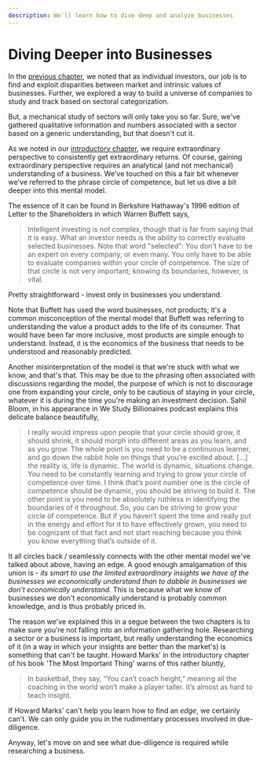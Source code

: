 ```yaml
---
description: We'll learn how to dive deep and analyze businesses
---
```


# Diving Deeper into Businesses

In the [previous chapter](../researching-a-sector.md), we noted that as individual investors, our job is to find and exploit disparities between market and intrinsic values of businesses. Further, we explored a way to build a universe of companies to study and track based on sectoral categorization.

But, a mechanical study of sectors will only take you so far. Sure, we've gathered qualitative information and numbers associated with a sector based on a generic understanding, but that doesn't cut it.

As we noted in our [introductory chapter](../can-you-beat-the-market.md#second-level-thinking-having-an-edge), we require extraordinary perspective to consistently get extraordinary returns. Of course, gaining extraordinary perspective requires an analytical \(and not mechanical\) understanding of a business. We've touched on this a fair bit whenever we've referred to the phrase circle of competence, but let us dive a bit deeper into this mental model.

The essence of it can be found in Berkshire Hathaway's 1996 edition of Letter to the Shareholders in which Warren Buffett says,

> Intelligent investing is not complex, though that is far from saying that it is easy. What an investor needs is the ability to correctly evaluate selected businesses. Note that word "selected": You don't have to be an expert on every company, or even many. You only have to be able to evaluate companies within your circle of competence. The size of that circle is not very important; knowing its boundaries, however, is vital.

Pretty straightforward - invest only in businesses you understand.

Note that Buffett has used the word businesses, not products; it's a common misconception of the mental model that Buffett was referring to understanding the value a product adds to the life of its consumer. That would have been far more inclusive, most products are simple enough to understand. Instead, it is the economics of the business that needs to be understood and reasonably predicted.

Another misinterpretation of the model is that we're stuck with what we know, and that's that. This may be due to the phrasing often associated with discussions regarding the model, the purpose of which is not to discourage one from expanding your circle, only to be cautious of staying in your circle, whatever it is during the time you're making an investment decision. Sahil Bloom, in his appearance in We Study Billionaires podcast explains this delicate balance beautifully,

> I really would impress upon people that your circle should grow, it should shrink, it should morph into different areas as you learn, and as you grow. The whole point is you need to be a continuous learner, and go down the rabbit hole on things that you’re excited about. \[...\] the reality is, life is dynamic. The world is dynamic, situations change. You need to be constantly learning and trying to grow your circle of competence over time. I think that’s point number one is the circle of competence should be dynamic, you should be striving to build it. The other point is you need to be absolutely ruthless in identifying the boundaries of it throughout. So, you can be striving to grow your circle of competence. But if you haven’t spent the time and really put in the energy and effort for it to have effectively grown, you need to be cognizant of that fact and not start reaching because you think you know everything that’s outside of it.

It all circles back / seamlessly connects with the other mental model we've talked about above, having an edge. A good enough amalgamation of this union is - _its smart to use the limited extraordinary insights we have of the businesses we economically understand than to dabble in businesses we don't economically understand._ This is because what we know of businesses we don't economically understand is probably common knowledge, and is thus probably priced in.

The reason we've explained this in a segue between the two chapters is to make sure you're not falling into an information gathering hole. Researching a sector or a business is important, but really understanding the economics of it \(in a way in which your insights are better than the market's\) is something that can't be taught. Howard Marks' in the introductory chapter of his book 'The Most Important Thing' warns of this rather bluntly,

> In basketball, they say, “You can’t coach height,” meaning all the coaching in the world won’t make a player taller. It’s almost as hard to teach insight.

If Howard Marks' can't help you learn how to find an _edge_, we certainly can't. We can only guide you in the rudimentary processes involved in due-diligence.

Anyway, let's move on and see what due-diligence is required while researching a business.



